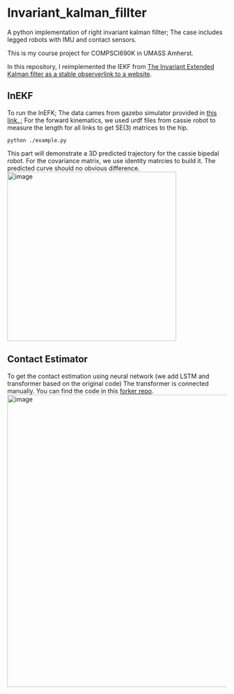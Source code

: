 # Invariant_kalman_fillter
A python implementation of right invariant kalman fillter; The case includes legged robots with IMU and contact sensors.


This is my course project for COMPSCI690K in UMASS Amherst. 

In this repository, I reimplemented the IEKF from [The Invariant Extended Kalman filter as a stable observerlink to a website][1].


## InEKF
To run the InEFK; The data cames from gazebo simulator provided in [this link. ](https://github.com/DAIRLab/cassie-gazebo-sim.git); For the forward kinematics,
we used urdf files from cassie robot to measure the length for all links to get SE(3) matrices to the hip.
```
python ./example.py
```
This part will demonstrate a 3D predicted trajectory for the cassie bipedal robot.
For the covariance matrix, we use identity matrcies to build it. The predicted curve should no obvious difference.
<img width="388" alt="image" src="https://github.com/kitaharasetusna/Invariant_kalman_fillter/assets/116760304/3ec638c8-2f8a-44af-bc57-3a5af385f240">


[1]: https://arxiv.org/pdf/1410.1465.pdf "Example Website"

## Contact Estimator
To get the contact estimation using neural network (we add LSTM and transformer based on the original code)
The transformer is connected manually. You can find the code in this [forker repo](https://github.com/kitaharasetusna/deep-contact-estimator). 
<img width="671" alt="image" src="https://github.com/kitaharasetusna/Invariant_kalman_fillter/assets/116760304/fa1821a9-7010-46c3-9309-6789fb757f95">
